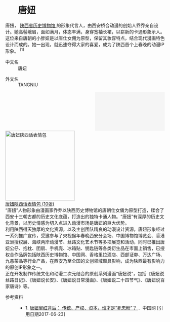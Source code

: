 <div class="main-content">
 <div class="top-tool">
 </div>
 <div style="width:0;height:0;clear:both">
 </div>
 <dl class="lemmaWgt-lemmaTitle lemmaWgt-lemmaTitle-">
  <dd class="lemmaWgt-lemmaTitle-title">
   <h1>
    唐妞
   </h1>
   <a class="edit-lemma cmn-btn-hover-blue cmn-btn-28 j-edit-link" href="javascript:;">
   </a>
   <a class="lock-lemma" href="javascript:;" nslog-type="10003105" target="_blank" title="锁定">
   </a>
   <a class="lemma-discussion cmn-btn-hover-blue cmn-btn-28 j-discussion-link" href="/planet/talk?lemmaId=10599524" nslog-type="90000102" target="_blank">
   </a>
  </dd>
 </dl>
 <div class="promotion-declaration">
 </div>
 <div class="lemma-summary" label-module="lemmaSummary">
  <div class="para" label-module="para">
   唐妞，
   <a data-lemmaid="945935" href="/item/%E9%99%95%E8%A5%BF%E7%9C%81%E5%8E%86%E5%8F%B2%E5%8D%9A%E7%89%A9%E9%A6%86/945935" target="_blank">
    陕西省历史博物馆
   </a>
   的形象代言人，由西安桥合动漫的创始人乔乔亲自设计。她高髻峨眉，面如满月，体态丰满，身穿宽袖长裙，以崭新的卡通形象示人。这位来自唐朝的小胖妞是以唐仕女佣为原型，保留其妆容特点，结合现代漫画特色设计而成的。她一出现，就迅速夺得大家的喜爱，成为了陕西首个上春晚的动漫IP形象。
   <sup class="sup--normal" data-ctrmap=":1," data-sup="1">
    [1]
   </sup>
   <a class="sup-anchor" name="ref_[1]_22152576">
   </a>
  </div>
 </div>
 <div class="configModuleBanner">
 </div>
 <div class="basic-info cmn-clearfix">
  <dl class="basicInfo-block basicInfo-left">
   <dt class="basicInfo-item name">
    中文名
   </dt>
   <dd class="basicInfo-item value">
    唐妞
   </dd>
  </dl>
  <dl class="basicInfo-block basicInfo-right">
   <dt class="basicInfo-item name">
    外文名
   </dt>
   <dd class="basicInfo-item value">
    TANGNIU
   </dd>
  </dl>
 </div>
 <div class="para" label-module="para">
  <div class="lemma-picture text-pic" style="width:220px; float: right;">
   <a class="image-link" href="/pic/%E5%94%90%E5%A6%9E/10599524/0/0ff41bd5ad6eddc4e276986f32dbb6fd53663394?fr=lemma&amp;ct=single" nslog-type="9317" style="width:220px;height:123px;" target="_blank" title="">
    <img alt="" class="lazy-img" data-src="https://bkimg.cdn.bcebos.com/pic/0ff41bd5ad6eddc4e276986f32dbb6fd53663394?x-bce-process=image/resize,m_lfit,w_220,h_220,limit_1" src="data:image/png;base64,iVBORw0KGgoAAAANSUhEUgAAAAEAAAABCAMAAAAoyzS7AAAAGXRFWHRTb2Z0d2FyZQBBZG9iZSBJbWFnZVJlYWR5ccllPAAAAAZQTFRF9fX1AAAA0VQI3QAAAAxJREFUeNpiYAAIMAAAAgABT21Z4QAAAABJRU5ErkJggg==" style="width:220px;height:123px;"/>
   </a>
  </div>
 </div>
 <div class="para" label-module="para" style="clear: both;">
  <a class="lemma-album layout-right nslog:10000206" href="/pic/%E5%94%90%E5%A6%9E/10599524/22752671/10dfa9ec8a1363276521eea79a8fa0ec09fac751?fr=lemma&amp;ct=cover" nslog-type="10000206" style="width:222px;" target="_blank" title="唐妞陕西话表情包">
   <div class="album-wrap" style="width:220px;height:220px;">
    <img alt="唐妞陕西话表情包" class="picture" src="https://bkimg.cdn.bcebos.com/pic/10dfa9ec8a1363276521eea79a8fa0ec09fac751?x-bce-process=image/resize,m_lfit,w_220,h_220,limit_1" style="width:220px;height:220px;"/>
   </div>
   <div class="description">
    唐妞陕西话表情包
    <span class="number">
     (10张)
    </span>
   </div>
   <div class="albumBg">
    <div class="albumBgFir" style="width:214px;">
    </div>
    <div class="albumBgSec" style="width:208px;">
    </div>
   </div>
  </a>
  “唐妞”人物形象由漫画家乔乔以陕西历史博物馆的唐朝仕女俑为原型打造，糅合了西安十三朝古都的历史文化底蕴，打造出的独特卡通人物。“唐妞”有深厚的历史文化背景，以历史情感为切入点进入动漫市场是唐妞的巨大优势。
 </div>
 <div class="para" label-module="para">
  利用陕西得天独厚的文化资源，以及主创团队精良的动漫设计资源，唐妞形象经过一系列推广宣传，受邀参与了央视猴年春晚西安分会场、中国博物馆博览会、香港亚洲授权展、海峡两岸动漫节、丝路文化艺术节等多项展览和活动，同时已推出唐妞公仔、抱枕、团扇、手机壳、冰箱贴、钥匙链等各类衍生品在市面上销售，已授权合作品牌包括陕西历史博物馆、中国网、香格里拉酒店、西部证劵、万达广场、九愚茶品等行业产品，在西安乃至全国的文创领域颇具影响，成为陕西最有影响力的原创IP形象之一。
 </div>
 <div class="para" label-module="para">
  正在开发制作传统文化和动漫二次元结合的原创系列漫画“唐妞说”，包括《唐妞说丝路日记》、《唐妞说长安》、《唐妞说日常漫画》、《唐妞说二十四节气》、《唐妞说百家唐诗》等。
 </div>
 <div class="anchor-list">
  <a class="lemma-anchor a" name="a">
  </a>
 </div>
 <div class="album-list">
 </div>
 <dl class="lemma-reference collapse nslog-area log-set-param" data-nslog-type="2" log-set-param="ext_reference">
  <dt class="reference-title">
   参考资料
  </dt>
  <dd class="reference-list-wrap">
   <ul class="reference-list">
    <li class="reference-item reference-item--type1" id="reference-[1]-22152576-wrap">
     <span class="index">
      1.
     </span>
     <a class="gotop anchor" href="#ref_[1]_22152576" id="refIndex_1_22152576" name="refIndex_1_22152576" title="向上跳转">
     </a>
     <a class="text" href="/reference/10599524/31eeicL6RGYP3Siac5xbY-h26shPTh59b928OlJeukyd9ef7PZ9fHoxfjLh0DSbW-GCBfpqp2I2GppnMMfH1_5NhbIVRHvWmwA" rel="nofollow" target="_blank">
      唐妞窜红背后： 传统、产权、资本，谁才是“死忠粉”？
      <span class="linkout">
      </span>
     </a>
     <span class="site">
      ．中国网
     </span>
     <span>
      [引用日期2017-06-23]
     </span>
    </li>
   </ul>
  </dd>
 </dl>
</div>

